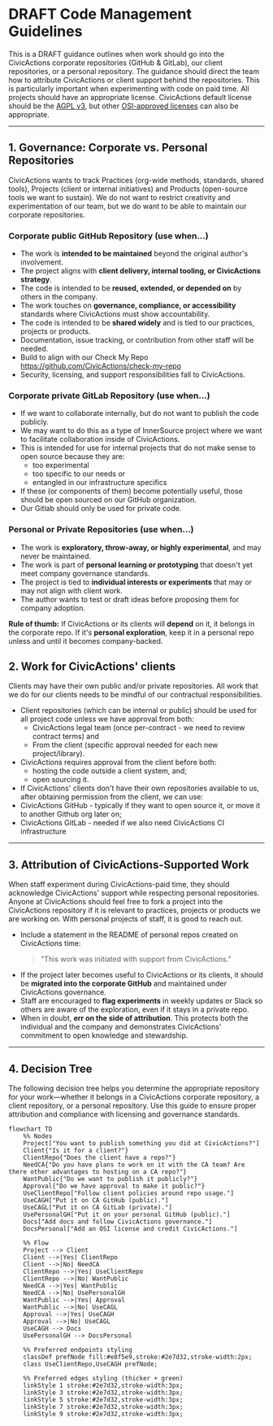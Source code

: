 # DRAFT Code Management Guidelines

This is a DRAFT guidance outlines when work should go into the CivicActions corporate repositories (GitHub & GitLab), our client repositories, or a personal repository. The guidance should direct the team how to attribute CivicActions or client support behind the repositories. This is particularly important when experimenting with code on paid time. All projects should have an appropriate license. CivicActions default license should be the [AGPL v3](https://opensource.org/license/agpl-v3), but other [OSI-approved licenses](https://opensource.org/licenses) can also be appropriate.

---

## 1. Governance: Corporate vs. Personal Repositories

CivicActions wants to track Practices (org-wide methods, standards, shared tools), Projects (client or internal initiatives) and Products (open-source tools we want to sustain). We do not want to restrict creativity and experimentation of our team, but we do want to be able to maintain our corporate repositories.

### Corporate public GitHub Repository (use when…)

- The work is **intended to be maintained** beyond the original author's involvement.
- The project aligns with **client delivery, internal tooling, or CivicActions strategy**.
- The code is intended to be **reused, extended, or depended on** by others in the company.
- The work touches on **governance, compliance, or accessibility** standards where CivicActions must show accountability.
- The code is intended to be **shared widely** and is tied to our practices, projects or products.
- Documentation, issue tracking, or contribution from other staff will be needed.
- Build to align with our Check My Repo https://github.com/CivicActions/check-my-repo
- Security, licensing, and support responsibilities fall to CivicActions.

### Corporate private GitLab Repository (use when…)

- If we want to collaborate internally, but do not want to publish the code publicly.
- We may want to do this as a type of InnerSource project where we want to facilitate collaboration inside of CivicActions.
- This is intended for use for internal projects that do not make sense to open source because they are:
    - too experimental
    - too specific to our needs or
    - entangled in our infrastructure specifics
- If these (or components of them) become potentially useful, those should be open sourced on our GitHub organization.
- Our Gitlab should only be used for private code.

### Personal or Private Repositories (use when…)

- The work is **exploratory, throw-away, or highly experimental**, and may never be maintained.
- The work is part of **personal learning or prototyping** that doesn't yet meet company governance standards.
- The project is tied to **individual interests or experiments** that may or may not align with client work.
- The author wants to test or draft ideas before proposing them for company adoption.

**Rule of thumb:** If CivicActions or its clients will **depend** on it, it belongs in the corporate repo. If it's **personal exploration**, keep it in a personal repo unless and until it becomes company-backed.

## 2. Work for CivicActions' clients

Clients may have their own public and/or private repositories. All work that we do for our clients needs to be mindful of our contractual responsibilities.

- Client repositories (which can be internal or public) should be used for all project code unless we have approval from both:
    - CivicActions legal team (once per-contract - we need to review contract terms) and
    - From the client (specific approval needed for each new project/library).
- CivicActions requires approval from the client before both:
    - hosting the code outside a client system, and;
    - open sourcing it.
- If CivicActions' clients don't have their own repositories available to us, after obtaining permission from the client, we can use:
- CivicActions GitHub - typically if they want to open source it, or move it to another Github org later on;
- CivicActions GitLab - needed if we also need CivicActions CI infrastructure

---

## 3. Attribution of CivicActions-Supported Work

When staff experiment during CivicActions-paid time, they should acknowledge CivicActions' support while respecting personal repositories. Anyone at CivicActions should feel free to fork a project into the CivicActions repository if it is relevant to practices, projects or products we are working on. With personal projects of staff, it is good to reach out.

- Include a statement in the README of personal repos created on CivicActions time:
    > "This work was initiated with support from CivicActions."
- If the project later becomes useful to CivicActions or its clients, it should be **migrated into the corporate GitHub** and maintained under CivicActions governance.
- Staff are encouraged to **flag experiments** in weekly updates or Slack so others are aware of the exploration, even if it stays in a private repo.
- When in doubt, **err on the side of attribution**. This protects both the individual and the company and demonstrates CivicActions' commitment to open knowledge and stewardship.

---

## 4. Decision Tree

The following decision tree helps you determine the appropriate repository for your work—whether it belongs in a CivicActions corporate repository, a client repository, or a personal repository. Use this guide to ensure proper attribution and compliance with licensing and governance standards.

```mermaid
flowchart TD
    %% Nodes
    Project["You want to publish something you did at CivicActions?"]
    Client{"Is it for a client?"}
    ClientRepo{"Does the client have a repo?"}
    NeedCA{"Do you have plans to work on it with the CA team? Are there other advantages to hosting on a CA repo?"}
    WantPublic{"Do we want to publish it publicly?"}
    Approval{"Do we have approval to make it public?"}
    UseClientRepo["Follow client policies around repo usage."]
    UseCAGH["Put it on CA GitHub (public)."]
    UseCAGL["Put it on CA GitLab (private)."]
    UsePersonalGH["Put it on your personal GitHub (public)."]
    Docs["Add docs and follow CivicActions governance."]
    DocsPersonal["Add an OSI license and credit CivicActions."]

    %% Flow
    Project --> Client
    Client -->|Yes| ClientRepo
    Client -->|No| NeedCA
    ClientRepo -->|Yes| UseClientRepo
    ClientRepo -->|No| WantPublic
    NeedCA -->|Yes| WantPublic
    NeedCA -->|No| UsePersonalGH
    WantPublic -->|Yes| Approval
    WantPublic -->|No| UseCAGL
    Approval -->|Yes| UseCAGH
    Approval -->|No| UseCAGL
    UseCAGH --> Docs
    UsePersonalGH --> DocsPersonal

    %% Preferred endpoints styling
    classDef prefNode fill:#e8f5e9,stroke:#2e7d32,stroke-width:2px;
    class UseClientRepo,UseCAGH prefNode;

    %% Preferred edges styling (thicker + green)
    linkStyle 1 stroke:#2e7d32,stroke-width:3px;
    linkStyle 3 stroke:#2e7d32,stroke-width:3px;
    linkStyle 5 stroke:#2e7d32,stroke-width:3px;
    linkStyle 7 stroke:#2e7d32,stroke-width:3px;
    linkStyle 9 stroke:#2e7d32,stroke-width:3px;

```
